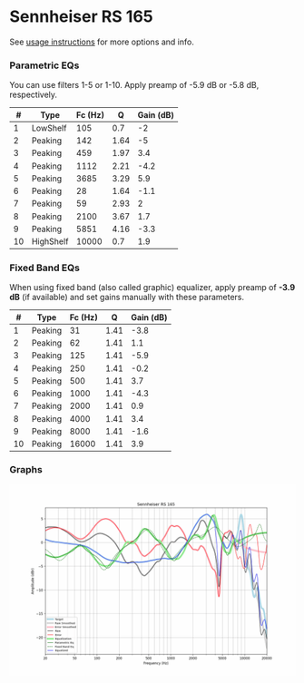 # Sennheiser RS 165
See [usage instructions](https://github.com/jaakkopasanen/AutoEq#usage) for more options and info.

### Parametric EQs
You can use filters 1-5 or 1-10. Apply preamp of -5.9 dB or -5.8 dB, respectively.

|   # | Type      |   Fc (Hz) |    Q |   Gain (dB) |
|-----|-----------|-----------|------|-------------|
|   1 | LowShelf  |       105 | 0.7  |        -2   |
|   2 | Peaking   |       142 | 1.64 |        -5   |
|   3 | Peaking   |       459 | 1.97 |         3.4 |
|   4 | Peaking   |      1112 | 2.21 |        -4.2 |
|   5 | Peaking   |      3685 | 3.29 |         5.9 |
|   6 | Peaking   |        28 | 1.64 |        -1.1 |
|   7 | Peaking   |        59 | 2.93 |         2   |
|   8 | Peaking   |      2100 | 3.67 |         1.7 |
|   9 | Peaking   |      5851 | 4.16 |        -3.3 |
|  10 | HighShelf |     10000 | 0.7  |         1.9 |

### Fixed Band EQs
When using fixed band (also called graphic) equalizer, apply preamp of **-3.9 dB** (if available) and set gains manually with these parameters.

|   # | Type    |   Fc (Hz) |    Q |   Gain (dB) |
|-----|---------|-----------|------|-------------|
|   1 | Peaking |        31 | 1.41 |        -3.8 |
|   2 | Peaking |        62 | 1.41 |         1.1 |
|   3 | Peaking |       125 | 1.41 |        -5.9 |
|   4 | Peaking |       250 | 1.41 |        -0.2 |
|   5 | Peaking |       500 | 1.41 |         3.7 |
|   6 | Peaking |      1000 | 1.41 |        -4.3 |
|   7 | Peaking |      2000 | 1.41 |         0.9 |
|   8 | Peaking |      4000 | 1.41 |         3.4 |
|   9 | Peaking |      8000 | 1.41 |        -1.6 |
|  10 | Peaking |     16000 | 1.41 |         3.9 |

### Graphs
![](./Sennheiser%20RS%20165.png)
